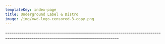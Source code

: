 ```yaml
---
templateKey: index-page
title: Underground Label & Distro
image: /img/vwd-logo-censored-3-copy.png
---
```

\---------------------------------------------------------------------------------------------------------------------------------------